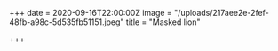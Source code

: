+++
date = 2020-09-16T22:00:00Z
image = "/uploads/217aee2e-2fef-48fb-a98c-5d535fb51151.jpeg"
title = "Masked lion"

+++
